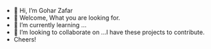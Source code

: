 - 👋 Hi, I’m Gohar Zafar
- 👀 Welcome, What you are looking for.
- 🌱 I’m currently learning ...
- 💞️ I’m looking to collaborate on ...I have these projects to contribute.
- Cheers!

<!---
gohar95/gohar95 is a ✨ special ✨ repository because its `README.md` (this file) appears on your GitHub profile.
You can click the Preview link to take a look at your changes.
--->
